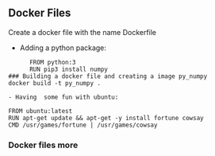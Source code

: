 

##  Docker Files

Create a docker file with the name Dockerfile

- Adding a python package:
```
      FROM python:3
      RUN pip3 install numpy
### Building a docker file and creating a image py_numpy
docker build -t py_numpy .
  
- Having  some fun with ubuntu:

```
	FROM ubuntu:latest 
	RUN apt-get update && apt-get -y install fortune cowsay 
	CMD /usr/games/fortune | /usr/games/cowsay

### Docker files more
<!--stackedit_data:
eyJoaXN0b3J5IjpbNTY3NTU3Njg4LC0xNjU2MDY0NjY1XX0=
-->